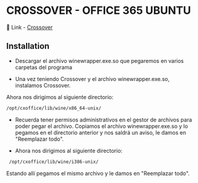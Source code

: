 #   CROSSOVER - OFFICE 365 UBUNTU

🔗 Link - [Crossover](https://ucsmedu-my.sharepoint.com/:f:/g/personal/47092136_ucsm_edu_pe/EpOnonv4TJtHokKnAl_XvjgBSQvr_du8FqOZwWGh_mSiHA?e=qC5At4)

## Installation

 - Descargar el archivo winewrapper.exe.so que pegaremos en varios carpetas del programa

 - Una vez teniendo Crossover y el archivo winewrapper.exe.so, instalamos Crossover.

Ahora nos dirigimos al siguiente directorio:

```bash
/opt/cxoffice/lib/wine/x86_64-unix/
```

 - Recuerda tener permisos administrativos en el gestor de archivos para poder pegar el archivo. Copiamos el archivo winewrapper.exe.so y lo pegamos en el directorio anterior y nos saldrá un aviso, le damos en "Reemplazar todo".

 - Ahora nos dirigimos al siguiente directorio:

```bash
 /opt/cxoffice/lib/wine/i386-unix/
 ```

 Estando allí pegamos el mismo archivo y le damos en "Reemplazar todo". 